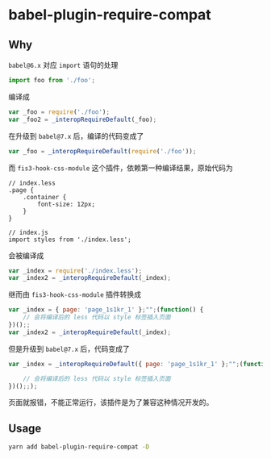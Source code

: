 # babel-plugin-require-compat

## Why

`babel@6.x` 对应 `import` 语句的处理

```js
import foo from './foo';
```

编译成

```js
var _foo = require('./foo');
var _foo2 = _interopRequireDefault(_foo);
```

在升级到 `babel@7.x` 后，编译的代码变成了

```js
var _foo = _interopRequireDefault(require('./foo'));
```

而 `fis3-hook-css-module` 这个插件，依赖第一种编译结果，原始代码为

```less
// index.less
.page {
	.container {
		font-size: 12px;
	}
}
```
```
// index.js
import styles from './index.less';
```

会被编译成

```js
var _index = require('./index.less');
var _index2 = _interopRequireDefault(_index);
```

继而由 `fis3-hook-css-module` 插件转换成

```js
var _index = { page: 'page_1s1kr_1' };"";(function() {
	// 会将编译后的 less 代码以 style 标签插入页面
})();;
var _index2 = _interopRequireDefault(_index);
```

但是升级到 `babel@7.x` 后，代码变成了

```js
var _index = _interopRequireDefault({ page: 'page_1s1kr_1' };"";(function() {

	// 会将编译后的 less 代码以 style 标签插入页面
})();;);
```

页面就报错，不能正常运行，该插件是为了兼容这种情况开发的。

## Usage

```bash
yarn add babel-plugin-require-compat -D
```
